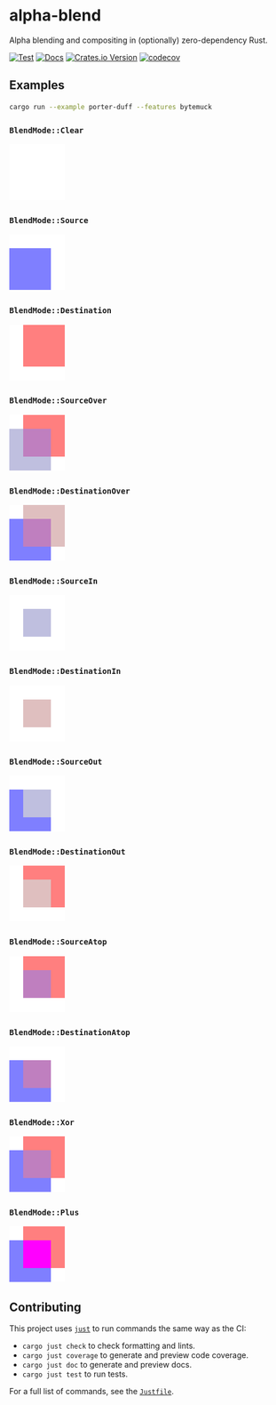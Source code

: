 # alpha-blend

Alpha blending and compositing in (optionally) zero-dependency Rust.

[![Test](https://github.com/crates-lurey-io/alpha-blend/actions/workflows/test.yml/badge.svg)](https://github.com/crates-lurey-io/alpha-blend/actions/workflows/test.yml)
[![Docs](https://github.com/crates-lurey-io/alpha-blend/actions/workflows/docs.yml/badge.svg)](https://github.com/alpha-blend/pxldraw/actions/workflows/docs.yml)
[![Crates.io Version](https://img.shields.io/crates/v/alpha-blend)](https://crates.io/crates/alpha-blend)
[![codecov](https://codecov.io/gh/crates-lurey-io/alpha-blend/graph/badge.svg?token=Z3VUWA3WYY)](https://codecov.io/gh/crates-lurey-io/alpha-blend)

## Examples

```sh
cargo run --example porter-duff --features bytemuck
```

### `BlendMode::Clear`

![](examples/out/blend_Clear.png)

### `BlendMode::Source`

![](examples/out/blend_Source.png)

### `BlendMode::Destination`

![](examples/out/blend_Destination.png)

### `BlendMode::SourceOver`

![](examples/out/blend_SourceOver.png)

### `BlendMode::DestinationOver`

![](examples/out/blend_DestinationOver.png)

### `BlendMode::SourceIn`

![](examples/out/blend_SourceIn.png)

### `BlendMode::DestinationIn`

![](examples/out/blend_DestinationIn.png)

### `BlendMode::SourceOut`

![](examples/out/blend_SourceOut.png)

### `BlendMode::DestinationOut`

![](examples/out/blend_DestinationOut.png)

### `BlendMode::SourceAtop`

![](examples/out/blend_SourceAtop.png)

### `BlendMode::DestinationAtop`

![](examples/out/blend_DestinationAtop.png)

### `BlendMode::Xor`

![](examples/out/blend_Xor.png)

### `BlendMode::Plus`

![](examples/out/blend_Plus.png)

## Contributing

This project uses [`just`][] to run commands the same way as the CI:

- `cargo just check` to check formatting and lints.
- `cargo just coverage` to generate and preview code coverage.
- `cargo just doc` to generate and preview docs.
- `cargo just test` to run tests.

[`just`]: https://crates.io/crates/just

For a full list of commands, see the [`Justfile`](./Justfile).

